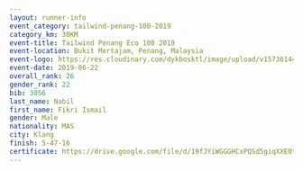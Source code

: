 ```yaml
--- 
layout: runner-info 
event_category: tailwind-penang-100-2019 
category_km: 30KM 
event-title: Tailwind Penang Eco 100 2019 
event-location: Bukit Mertajam, Penang, Malaysia 
event-logo: https://res.cloudinary.com/dykbosktl/image/upload/v1573614442/Logo/Logo_gqlzi3.jpg 
event-date: 2019-06-22 
overall_rank: 26
gender_rank: 22
bib: 3056
last_name: Nabil
first_name: Fikri Ismail
gender: Male
nationality: MAS
city: Klang
finish: 5-47-16
certificate: https://drive.google.com/file/d/19fJYiWGGGHCxPQSd5giqXXEOtFhJNqkl/view?usp=sharing
--- 
```

